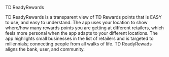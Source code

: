 TD ReadyRewards

TD ReadyRewards is a transparent view of TD Rewards points that is EASY to use, and easy to understand. The app uses your location to show where/how many rewards points you are getting at different retailers, which feels more personal when the app adapts to your different locations. The app highlights small businesses in the list of retailers and is targeted to millennials; connecting people from all walks of life. TD ReadyRewads aligns the bank, user, and community.